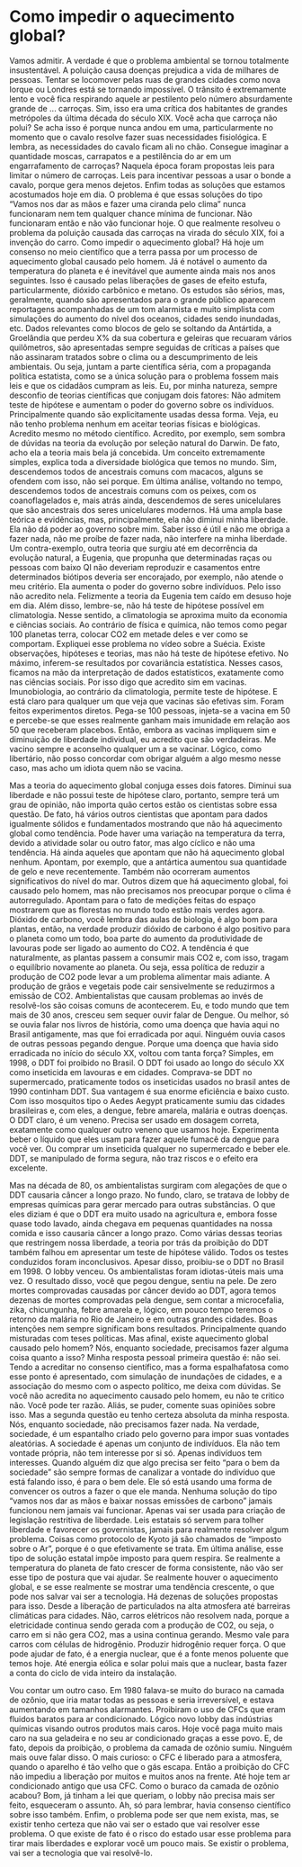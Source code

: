 # Como impedir o aquecimento global?

Vamos admitir.
A verdade é que o problema ambiental se tornou totalmente insustentável.
A poluição causa doenças prejudica a vida de milhares de pessoas.
Tentar se locomover pelas ruas de grandes cidades como nova Iorque ou Londres está se tornando impossível.
O trânsito é extremamente lento e você fica respirando aquele ar pestilento pelo número absurdamente grande de ... carroças.
Sim, isso era uma crítica dos habitantes de grandes metrópoles da última década do século XIX. Você acha que carroça não polui? Se acha isso é porque nunca andou em uma, particularmente no momento que o cavalo resolve fazer suas necessidades fisiológica. E lembra, as necessidades do cavalo ficam ali no chão.
Consegue imaginar a quantidade moscas, carrapatos e a pestilência do ar em um engarrafamento de carroças?
Naquela época foram propostas leis para limitar o número de carroças. Leis para incentivar pessoas a usar o bonde a cavalo, porque gera menos dejetos. Enfim todas as soluções que estamos acostumados hoje em dia.
O problema é que essas soluções do tipo “Vamos nos dar as mãos e fazer uma ciranda pelo clima” nunca funcionaram nem tem qualquer chance mínima de funcionar. Não funcionaram então e não vão funcionar hoje.
O que realmente resolveu o problema da poluição causada das carroças na virada do século XIX, foi a invenção do carro.
Como impedir o aquecimento global?
Há hoje um consenso no meio científico que a terra passa por um processo de aquecimento global causado pelo homem. Já é notável o aumento da temperatura do planeta e é inevitável que aumente ainda mais nos anos seguintes. Isso é causado pelas liberações de gases de efeito estufa, particularmente, dióxido carbônico e metano.
Os estudos são sérios, mas, geralmente, quando são apresentados para o grande público aparecem reportagens acompanhadas de um tom alarmista e muito simplista com simulações do aumento do nível dos oceanos, cidades sendo inundadas, etc.
Dados relevantes como blocos de gelo se soltando da Antártida, a Groelândia que perdeu X% da sua cobertura e geleiras que recuaram vários quilômetros, são apresentadas sempre seguidas de críticas a países que não assinaram tratados sobre o clima ou a descumprimento de leis ambientais.
Ou seja, juntam a parte científica séria, com a propaganda política estatista, como se a única solução para o problema fossem mais leis e que os cidadãos cumpram as leis.
Eu, por minha natureza, sempre desconfio de teorias científicas que conjugam dois fatores: Não admitem teste de hipótese e aumentam o poder do governo sobre os indivíduos. Principalmente quando são explicitamente usadas dessa forma.
Veja, eu não tenho problema nenhum em aceitar teorias físicas e biológicas.  Acredito mesmo no método científico.
Acredito, por exemplo, sem sombra de dúvidas na teoria da evolução por seleção natural do Darwin. De fato, acho ela a teoria mais bela já concebida. Um conceito extremamente simples, explica toda a diversidade biológica que temos no mundo.
Sim, descendemos todos de ancestrais comuns com macacos, alguns se ofendem com isso, não sei porque. Em última análise, voltando no tempo, descendemos todos de ancestrais comuns com os peixes, com os coanoflagelados e, mais atrás ainda, descendemos de seres unicelulares que são ancestrais dos seres unicelulares modernos.
Há uma ampla base teórica e evidências, mas, principalmente, ela não diminui minha liberdade. Ela não dá poder ao governo sobre mim. Saber isso é útil e não me obriga a fazer nada, não me proíbe de fazer nada, não interfere na minha liberdade.
Um contra-exemplo, outra teoria que surgiu até em decorrência da evolução natural, a Eugenia, que propunha que determinadas raças ou pessoas com baixo QI não deveriam reproduzir e casamentos entre determinados biótipos deveria ser encorajado, por exemplo, não atende o meu critério. Ela aumenta o poder do governo sobre indivíduos. Pelo isso não acredito nela. Felizmente a teoria da Eugenia tem caído em desuso hoje em dia.
Além disso, lembre-se, não há teste de hipótese possível em climatologia. Nesse sentido, a climatologia se aproxima muito da economia e ciências sociais.
Ao contrário de física e química, não temos como pegar 100 planetas terra, colocar CO2 em metade deles e ver como se comportam.
Expliquei esse problema no vídeo sobre a Suécia.
Existe observações, hipóteses e teorias, mas não há teste de hipótese efetivo. No máximo, inferem-se resultados por covariância estatística.
Nesses casos, ficamos na mão da interpretação de dados estatísticos, exatamente como nas ciências sociais.
Por isso digo que acredito sim em vacinas.
Imunobiologia, ao contrário da climatologia, permite teste de hipótese.
E está claro para qualquer um que veja que vacinas são efetivas sim. Foram feitos experimentos diretos.
Pega-se 100 pessoas, injeta-se a vacina em 50 e percebe-se que esses realmente ganham mais imunidade em relação aos 50 que receberam placebos.
Então, embora as vacinas impliquem sim e diminuição de liberdade individual, eu acredito que são verdadeiras.
Me vacino sempre e aconselho qualquer um a se vacinar. Lógico, como libertário, não posso concordar com obrigar alguém a algo mesmo nesse caso, mas acho um idiota quem não se vacina.

Mas a teoria do aquecimento global conjuga esses dois fatores.
Diminui sua liberdade e não possui teste de hipótese claro, portanto, sempre terá um grau de opinião, não importa quão certos estão os cientistas sobre essa questão.
De fato, há vários outros cientistas que apontam para dados igualmente sólidos e fundamentados mostrando que não há aquecimento global como tendência.
Pode haver uma variação na temperatura da terra, devido a atividade solar ou outro fator, mas algo cíclico e não uma tendência.
Há ainda aqueles que apontam que não há aquecimento global nenhum.
Apontam, por exemplo, que a antártica aumentou sua quantidade de gelo e neve recentemente. Também não ocorreram aumentos significativos do nível do mar.
Outros dizem que há aquecimento global, foi causado pelo homem, mas não precisamos nos preocupar porque o clima é autorregulado.
Apontam para o fato de medições feitas do espaço mostrarem que as florestas no mundo todo estão mais verdes agora.
Dióxido de carbono, você lembra das aulas de biologia, é algo bom para plantas, então, na verdade produzir dióxido de carbono é algo positivo para o planeta como um todo, boa parte do aumento da produtividade de lavouras pode ser ligado ao aumento do CO2.
A tendência é que naturalmente, as plantas passem a consumir mais CO2 e, com isso, tragam o equilíbrio novamente ao planeta.
Ou seja, essa política de reduzir a produção de CO2 pode levar a um problema alimentar mais adiante.
A produção de grãos e vegetais pode cair sensivelmente se reduzirmos a emissão de CO2.
Ambientalistas que causam problemas ao invés de resolvê-los são coisas comuns de acontecerem.
Eu, e todo mundo que tem mais de 30 anos, cresceu sem sequer ouvir falar de Dengue.
Ou melhor, só se ouvia falar nos livros de história, como uma doença que havia aqui no Brasil antigamente, mas que foi erradicada por aqui.
Ninguém ouvia casos de outras pessoas pegando dengue.
Porque uma doença que havia sido erradicada no início do século XX, voltou com tanta força?
Simples, em 1998, o DDT foi proibido no Brasil. O DDT foi usado ao longo do século XX como inseticida em lavouras e em cidades.
Comprava-se DDT no supermercado, praticamente todos os inseticidas usados no brasil antes de 1990 continham DDT.
Sua vantagem é sua enorme eficiência e baixo custo.
Com isso mosquitos tipo o Aedes Aegypt praticamente sumiu das cidades brasileiras e, com eles, a dengue, febre amarela, malária e outras doenças.
O DDT claro, é um veneno.
Precisa ser usado em dosagem correta, exatamente como qualquer outro veneno que usamos hoje.
Experimenta beber o líquido que eles usam para fazer aquele fumacê da dengue para você ver. Ou comprar um inseticida qualquer no supermercado e beber ele.
DDT, se manipulado de forma segura, não traz riscos e o efeito era excelente.

Mas na década de 80, os ambientalistas surgiram com alegações de que o DDT causaria câncer a longo prazo. No fundo, claro, se tratava de lobby de empresas químicas para gerar mercado para outras substâncias.
O que eles diziam é que o DDT era muito usado na agricultura e, embora fosse quase todo lavado, ainda chegava em pequenas quantidades na nossa comida e isso causaria câncer a longo prazo.
Como várias dessas teorias que restringem nossa liberdade, a teoria por trás da proibição do DDT também falhou em apresentar um teste de hipótese válido.
Todos os testes conduzidos foram inconclusivos. Apesar disso, proibiu-se o DDT no Brasil em 1998. O lobby venceu. Os ambientalistas foram idiotas-úteis mais uma vez.
O resultado disso, você que pegou dengue, sentiu na pele.
De zero mortes comprovadas causadas por câncer devido ao DDT, agora temos dezenas de mortes comprovadas pela dengue, sem contar a microcefalia, zika, chicungunha, febre amarela e, lógico, em pouco tempo teremos o retorno da malária no Rio de Janeiro e em outras grandes cidades.
Boas intenções nem sempre significam bons resultados. Principalmente quando misturadas com teses políticas.
Mas afinal, existe aquecimento global causado pelo homem? Nós, enquanto sociedade, precisamos fazer alguma coisa quanto a isso?
Minha resposta pessoal primeira questão é: não sei.
Tendo a acreditar no consenso científico, mas a forma espalhafatosa como esse ponto é apresentado, com simulação de inundações de cidades, e a associação do mesmo com o aspecto político, me deixa com dúvidas.
Se você não acredita no aquecimento causado pelo homem, eu não te critico não. Você pode ter razão. Aliás, se puder, comente suas opiniões sobre isso.
Mas a segunda questão eu tenho certeza absoluta da minha resposta.
Nós, enquanto sociedade, não precisamos fazer nada.
Na verdade, sociedade, é um espantalho criado pelo governo para impor suas vontades aleatórias. A sociedade é apenas um conjunto de indivíduos. Ela não tem vontade própria, não tem interesse por si só. Apenas indivíduos tem interesses.
Quando alguém diz que algo precisa ser feito “para o bem da sociedade” são sempre formas de canalizar a vontade do indivíduo que está falando isso, é para o bem dele. Ele só está usando uma forma de convencer os outros a fazer o que ele manda.
Nenhuma solução do tipo “vamos nos dar as mãos e baixar nossas emissões de carbono” jamais funcionou nem jamais vai funcionar. Apenas vai ser usada para criação de legislação restritiva de liberdade.
Leis estatais só servem para tolher liberdade e favorecer os governistas, jamais para realmente resolver algum problema. Coisas como protocolo de Kyoto já são chamados de “imposto sobre o Ar”, porque é o que efetivamente se trata. Em última análise, esse tipo de solução estatal impõe imposto para quem respira.
Se realmente a temperatura do planeta de fato crescer de forma consistente, não vão ser esse tipo de postura que vai ajudar.
Se realmente houver o aquecimento global, e se esse realmente se mostrar uma tendência crescente, o que pode nos salvar vai ser a tecnologia. Há dezenas de soluções propostas para isso. Desde a liberação de particulados na alta atmosfera até barreiras climáticas para cidades.
Não, carros elétricos não resolvem nada, porque a eletricidade continua sendo gerada com a produção de CO2, ou seja, o carro em si não gera CO2, mas a usina continua gerando. Mesmo vale para carros com células de hidrogênio. Produzir hidrogênio requer força.
O que pode ajudar de fato, é a energia nuclear, que é a fonte menos poluente que temos hoje. Até energia eólica e solar polui mais que a nuclear, basta fazer a conta do ciclo de vida inteiro da instalação.

Vou contar um outro caso.
Em 1980 falava-se muito do buraco na camada de ozônio, que iria matar todas as pessoas e seria irreversível, e estava aumentando em tamanhos alarmantes.
Proibiram o uso de CFCs que eram fluidos baratos para ar condicionado. Lógico novo lobby das indústrias químicas visando outros produtos mais caros.
Hoje você paga muito mais caro na sua geladeira e no seu ar condicionado graças a esse povo. E, de fato, depois da proibição, o problema da camada de ozônio sumiu. Ninguém mais ouve falar disso.
O mais curioso: o CFC é liberado para a atmosfera, quando o aparelho é tão velho que o gás escapa.
Então a proibição do CFC não impediu a liberação por muitos e muitos anos na frente. Até hoje tem ar condicionado antigo que usa CFC.
Como o buraco da camada de ozônio acabou?
Bom, já tinham a lei que queriam, o lobby não precisa mais ser feito, esqueceram o assunto.
Ah, só para lembrar, havia consenso científico sobre isso também.
Enfim, o problema pode ser que nem exista, mas, se existir tenho certeza que não vai ser o estado que vai resolver esse problema.
O que existe de fato é o risco do estado usar esse problema para tirar mais liberdades e explorar você um pouco mais. Se existir o problema, vai ser a tecnologia que vai resolvê-lo.

